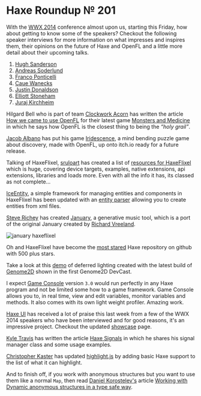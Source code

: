 [_template]: roundup.html
[“”]: a ""
# Haxe Roundup № 201

With the [WWX 2014] conference almost upon us, starting this Friday, how about getting to
know some of the speakers? Checkout the following speaker interviews for more information
on what impresses and inspires them, their opinions on the future of Haxe and OpenFL
and a little more detail about their upcoming talks.

1. [Hugh Sanderson]
2. [Andreas Soderlund]
3. [Franco Ponticelli]
4. [Caue Wanecks]
5. [Justin Donaldson]
6. [Elliott Stoneham]
7. [Juraj Kirchheim]

Hilgard Bell who is part of team [Clockwork Acorn][tw1] has written the article [How we
came to use OpenFL][a1] for their latest game [Monsters and Medicine][l1] in which
he says how OpenFL is the closest thing to being the _“holy grail”_.

[Jacob Albano][tw2] has put his game [Iridescence][l2], a mind bending puzzle game
about discovery, made with OpenFL, up onto itch.io ready for a future release.

Talking of HaxeFlixel, [sruloart][g1] has created a list of [resources for HaxeFlixel][l3]
which is huge, covering device targets, examples, native extensions, api extensions,
libraries and loads more. Even with all the info it has, its classed as not complete...

[IceEntity][l4], a simple framework for managing entities and components in HaxeFlixel
has been updated with an [entity parser][l5] allowing you to create entities from xml
files.

[Steve Richey][l10] has created [January][l11], a generative music tool, which is a 
port of the original January created by [Richard Vreeland][l12].

![january haxeflixel](/img/january-haxeflixel.png "January a generative music tool")

Oh and HaxeFlixel have become the [most stared][l6] Haxe repository on github with 500
plus stars.

Take a look at this [demo][d1] of deferred lighting created with the latest build of 
[Genome2D] shown in the first Genome2D DevCast.

I expect [Game Console] version `3.0` would run perfectly in any Haxe program and not
be limited some how to a game framework. Game Console allows you to, in real time, view
and edit variables, monitor variables and methods. It also comes with its own light 
weight profiler. Amazing work.

[Haxe UI] has received a lot of praise this last week from a few of the WWX 2014
speakers who have been interviewed and for good reasons, it's an impressive project.
Checkout the updated [showcase][l7] page.

[Kyle Travis][tw3] has written the article [Haxe Signals][l8] in which he shares his
signal manager class and some usage examples.

[Christopher Kaster][g2] has updated [highlight.js][l9] by adding basic Haxe support to
the list of what it can highlight.

And to finish off, if you work with anonymous structures but you want to use them
like a normal `Map`, then read [Daniel Korostelev's][tw4] article [Working with Dynamic
anonymous structures in a type safe way][l13].

[haxe ui]: http://haxeui.org/ "Haxe UI"
[game console]: https://github.com/ProG4mr/gameconsole "GameConsole on Github"
[d1]: https://www.youtube.com/watch?v=qXMnQH0iAgE "Genome2D Deferred Lighting Demo"
[Genome2D]: http://build.genome2d.com/haxe/ "Genome2D Haxe builds"
[wwx 2014]: http://wwx.silexlabs.org/2014/ "The WWX 2014 Haxe Conference"
[hugh sanderson]: http://haxe.io/wwx/2014/Hugh-Sanderson/ "Hugh Sanderson's Haxe WWX 2014 Speaker Interview"
[Andreas Soderlund]: http://haxe.io/wwx/2014/Andreas-Solderlund/ "Andreas Soderlund's Haxe WWX 2014 Speaker Interview"
[Franco Ponticelli]: http://haxe.io/wwx/2014/Franco-Ponticelli/ "Franco Ponticelli's Haxe WWX 2014 Speaker Interview"
[Caue Wanecks]: http://haxe.io/wwx/2014/Caue-Waneck/ "Caue Wanecks's Haxe WWX 2014 Speaker Interview"
[Justin Donaldson]: http://haxe.io/wwx/2014/Justin-Donaldson/ "Justin Donaldson's Haxe WWX 2014 Speaker Interview"
[Elliott Stoneham]: http://haxe.io/wwx/2014/Elliott-Stoneham/ "Elliott Stoneham's Haxe WWX 2014 Speaker Interview"
[Juraj Kirchheim]: http://haxe.io/wwx/2014/Juraj-Kirchheim/ "Juraj Kirchheim's Haxe WWX 2014 Speaker Interview"

[tw1]: https://twitter.com/ClockworkAcorn "@ClockworkAcorn"
[tw2]: https://twitter.com/jacobalbano "@jacobalbano"
[tw3]: https://twitter.com/kmakai "@kmakai"
[tw4]: https://twitter.com/nadako "@nadako"

[a1]: http://clockworkacorn.com/2014/05/how-we-came-to-use-openfl/ "How we came to use OpenFL"

[g1]: https://github.com/sruloart "@sruloart"
[g2]: https://github.com/kasoki "@kasoki"

[l1]: http://clockworkacorn.com/games/monsters-and-medicine/ "Monsters and Medicine"
[l2]: http://jacobalbano.itch.io/iridescence "Iridescence"
[l3]: https://github.com/sruloart/External-Resources-for-HaxeFlixel "Resources for HaxeFlixel"
[l4]: https://github.com/NicoM1/IceEntity "IceEntity on Github"
[l5]: https://github.com/NicoM1/IceEntity#-entity-parser "IceEntity Entity Parser"
[l6]: https://twitter.com/HaxeFlixel/status/467043448491896832 "HaxeFlixel reaches 500+ Stars"
[l7]: http://haxeui.org/showcase.jsp "HaxeUI Showcase"
[l8]: http://kylemtravis.com/blog/haxe-signals/ "Haxe Signals"
[l9]: https://github.com/kasoki/highlight.js "HighLight.js"
[l10]: http://www.steverichey.com/
[l11]: https://github.com/steverichey/january "January on Github"
[l12]: http://www.richvreeland.com/ 
[l13]: http://nadako.tumblr.com/post/86393684765/haxe-working-with-dynamic-anonymous-structures-in-a "Working with Dynamic anonymous structures in a type safe way"


